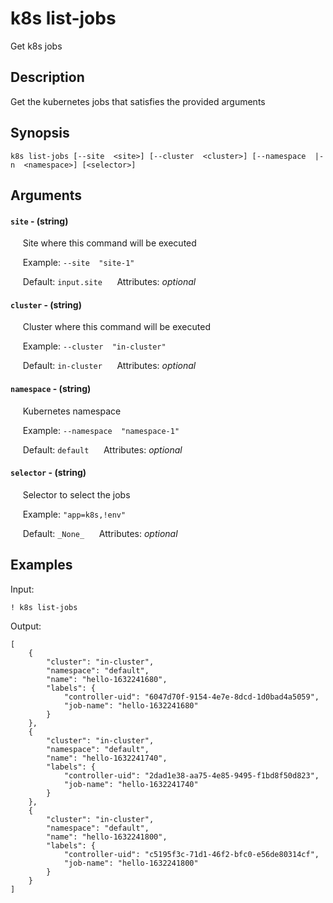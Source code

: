 # k8s list-jobs

Get k8s jobs

## Description

Get the kubernetes jobs that satisfies the provided arguments

## Synopsis

`k8s list-jobs [--site  <site>] [--cluster  <cluster>] [--namespace  |-n  <namespace>] [<selector>]`

## Arguments


#### `site` - (string)

&nbsp;&nbsp;&nbsp;&nbsp; Site where this command will be executed  

&nbsp;&nbsp;&nbsp;&nbsp; Example:  `--site  "site-1"`

&nbsp;&nbsp;&nbsp;&nbsp; Default: `input.site`
&nbsp;&nbsp;&nbsp;&nbsp; Attributes: _optional_  


#### `cluster` - (string)

&nbsp;&nbsp;&nbsp;&nbsp; Cluster where this command will be executed  

&nbsp;&nbsp;&nbsp;&nbsp; Example:  `--cluster  "in-cluster"`

&nbsp;&nbsp;&nbsp;&nbsp; Default: `in-cluster`
&nbsp;&nbsp;&nbsp;&nbsp; Attributes: _optional_  


#### `namespace` - (string)

&nbsp;&nbsp;&nbsp;&nbsp; Kubernetes namespace  

&nbsp;&nbsp;&nbsp;&nbsp; Example:  `--namespace  "namespace-1"`

&nbsp;&nbsp;&nbsp;&nbsp; Default: `default`
&nbsp;&nbsp;&nbsp;&nbsp; Attributes: _optional_  


#### `selector` - (string)

&nbsp;&nbsp;&nbsp;&nbsp; Selector to select the jobs  

&nbsp;&nbsp;&nbsp;&nbsp; Example:  `"app=k8s,!env"`

&nbsp;&nbsp;&nbsp;&nbsp; Default: `_None_`
&nbsp;&nbsp;&nbsp;&nbsp; Attributes: _optional_  



## Examples

Input: 
```
! k8s list-jobs
```
Output: 
```
[
    {
        "cluster": "in-cluster",
        "namespace": "default",
        "name": "hello-1632241680",
        "labels": {
            "controller-uid": "6047d70f-9154-4e7e-8dcd-1d0bad4a5059",
            "job-name": "hello-1632241680"
        }
    },
    {
        "cluster": "in-cluster",
        "namespace": "default",
        "name": "hello-1632241740",
        "labels": {
            "controller-uid": "2dad1e38-aa75-4e85-9495-f1bd8f50d823",
            "job-name": "hello-1632241740"
        }
    },
    {
        "cluster": "in-cluster",
        "namespace": "default",
        "name": "hello-1632241800",
        "labels": {
            "controller-uid": "c5195f3c-71d1-46f2-bfc0-e56de80314cf",
            "job-name": "hello-1632241800"
        }
    }
]
```

